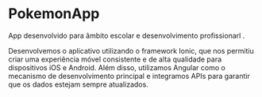 # PokemonApp

App desenvolvido para âmbito escolar e desenvolvimento profissionarl . 

Desenvolvemos o aplicativo utilizando o framework Ionic, que nos permitiu criar uma experiência móvel consistente e de alta qualidade para dispositivos iOS e Android. Além disso, utilizamos Angular como o mecanismo de desenvolvimento principal e integramos APIs para garantir que os dados estejam sempre atualizados.
